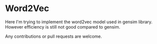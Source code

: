 # Word2Vec

Here I'm trying to implement the word2vec model used in gensim library. However 
efficiency is still not good compared to gensim. 

Any contributions or pull requests are welcome.